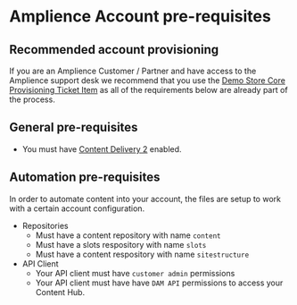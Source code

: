 # Amplience Account pre-requisites

## Recommended account provisioning
If you are an Amplience Customer / Partner and have access to the Amplience support desk we recommend that you use the [Demo Store Core Provisioning Ticket Item](https://support.amplience.com/support/catalog/items/118) as all of the requirements below are already part of the process.

## General pre-requisites
* You must have [Content Delivery 2](https://amplience.com/docs/development/contentdelivery/readme.html) enabled.

## Automation pre-requisites
In order to automate content into your account, the files are setup to work with a certain account configuration.

* Repositories
    * Must have a content repository with name `content`
    * Must have a slots respository with name `slots`
    * Must have a content respository with name `sitestructure`
* API Client
    * Your API client must have `customer admin` permissions
    * Your API client must have have `DAM API` permissions to access your Content Hub.